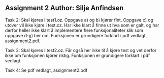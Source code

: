 Assignment 2
Author: Silje Anfindsen
-----------------------------

Task 2: 
Skal kjøres i test1.oz.
Oppgave a) og b) kjører fint.
Oppgave c) og utover vil ikke kjøre i test.oz. Har ikke klart å finne ut hva som er galt, og har derfor heller ikke klart å implementere flere funksjonaliteter slik som oppgave d-g) ber om. 
Funksjonen er grundigere forklart i pdf vedlagt, assignment2.pdf.

Task 3:
Skal kjøres i test2.oz.
Får også her ikke til å kjøre test og vet derfor ikke om funksjonen kjører riktig.
Funksjonen er grundigere forklart i pdf vedlagt.

Task 4: 
Se pdf vedlagt, assignment2.pdf